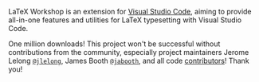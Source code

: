 LaTeX Workshop is an extension for [Visual Studio Code](https://code.visualstudio.com/), aiming to provide all-in-one features and utilities for LaTeX typesetting with Visual Studio Code.

One million downloads! This project won't be successful without contributions from the community, especially project maintainers Jerome Lelong [`@jlelong`](https://github.com/jlelong), James Booth [`@jabooth`](https://github.com/jabooth), and all code [contributors](https://github.com/James-Yu/LaTeX-Workshop/graphs/contributors)! Thank you!
